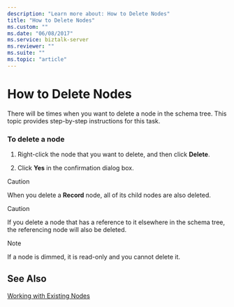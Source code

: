 ```yaml
---
description: "Learn more about: How to Delete Nodes"
title: "How to Delete Nodes"
ms.custom: ""
ms.date: "06/08/2017"
ms.service: biztalk-server
ms.reviewer: ""
ms.suite: ""
ms.topic: "article"
---
```

# How to Delete Nodes
There will be times when you want to delete a node in the schema tree. This topic provides step-by-step instructions for this task.  
  
### To delete a node  
  
1.  Right-click the node that you want to delete, and then click **Delete**.  
  
2.  Click **Yes** in the confirmation dialog box.  
  
> [!CAUTION]
>  When you delete a **Record** node, all of its child nodes are also deleted.  
  
> [!CAUTION]
>  If you delete a node that has a reference to it elsewhere in the schema tree, the referencing node will also be deleted.  
  
> [!NOTE]
>  If a node is dimmed, it is read-only and you cannot delete it.  
  
## See Also  
 [Working with Existing Nodes](../core/working-with-existing-nodes.md)
